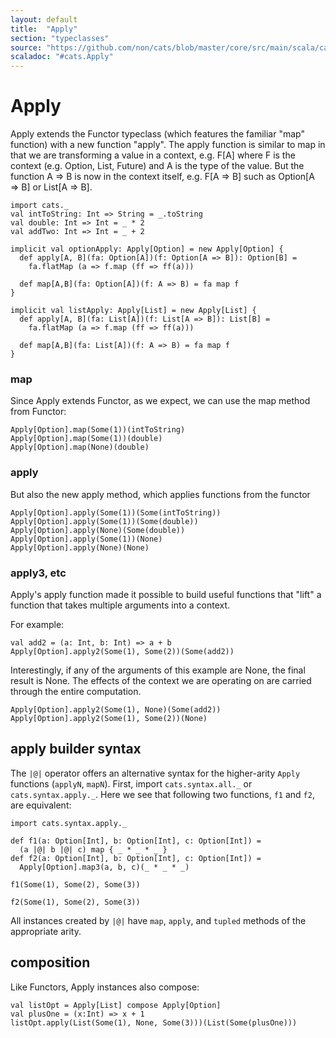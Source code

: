 ```yaml
---
layout: default
title:  "Apply"
section: "typeclasses"
source: "https://github.com/non/cats/blob/master/core/src/main/scala/cats/Apply.scala"
scaladoc: "#cats.Apply"
---
```

# Apply

Apply extends the Functor typeclass (which features the familiar
"map" function) with a new function "apply".  The apply function
is similar to map in that we are transforming a value in a context,
e.g. F[A] where F is the context (e.g. Option, List, Future) and A
is the type of the value.  But the function A => B is now in the
context itself, e.g. F[A => B] such as Option[A => B] or List[A => B].

```tut
import cats._
val intToString: Int => String = _.toString
val double: Int => Int = _ * 2
val addTwo: Int => Int = _ + 2

implicit val optionApply: Apply[Option] = new Apply[Option] {
  def apply[A, B](fa: Option[A])(f: Option[A => B]): Option[B] =
    fa.flatMap (a => f.map (ff => ff(a)))

  def map[A,B](fa: Option[A])(f: A => B) = fa map f
}

implicit val listApply: Apply[List] = new Apply[List] {
  def apply[A, B](fa: List[A])(f: List[A => B]): List[B] =
    fa.flatMap (a => f.map (ff => ff(a)))

  def map[A,B](fa: List[A])(f: A => B) = fa map f
}
```

### map

Since Apply extends Functor, as we expect, we can use the map method
from Functor:

```tut
Apply[Option].map(Some(1))(intToString)
Apply[Option].map(Some(1))(double)
Apply[Option].map(None)(double)
```


### apply
But also the new apply method, which applies functions from the functor

```tut
Apply[Option].apply(Some(1))(Some(intToString))
Apply[Option].apply(Some(1))(Some(double))
Apply[Option].apply(None)(Some(double))
Apply[Option].apply(Some(1))(None)
Apply[Option].apply(None)(None)
```

### apply3, etc

Apply's apply function made it possible to build useful functions that
"lift" a function that takes multiple arguments into a context.

For example:

```tut
val add2 = (a: Int, b: Int) => a + b
Apply[Option].apply2(Some(1), Some(2))(Some(add2))
```

Interestingly, if any of the arguments of this example are None, the
final result is None.  The effects of the context we are operating on
are carried through the entire computation.

```tut
Apply[Option].apply2(Some(1), None)(Some(add2))
Apply[Option].apply2(Some(1), Some(2))(None)
```

## apply builder syntax

The `|@|` operator offers an alternative syntax for the higher-arity `Apply` functions (`applyN`, `mapN`).
First, import `cats.syntax.all._` or `cats.syntax.apply._`. Here we see that following two functions, `f1` and `f2`, are equivalent:
```tut
import cats.syntax.apply._

def f1(a: Option[Int], b: Option[Int], c: Option[Int]) =
  (a |@| b |@| c) map { _ * _ * _ }
def f2(a: Option[Int], b: Option[Int], c: Option[Int]) =
  Apply[Option].map3(a, b, c)(_ * _ * _)

f1(Some(1), Some(2), Some(3))

f2(Some(1), Some(2), Some(3))
```

All instances created by `|@|` have `map`, `apply`, and `tupled` methods of the appropriate arity.

## composition

Like Functors, Apply instances also compose:

```tut
val listOpt = Apply[List] compose Apply[Option]
val plusOne = (x:Int) => x + 1
listOpt.apply(List(Some(1), None, Some(3)))(List(Some(plusOne)))
```
